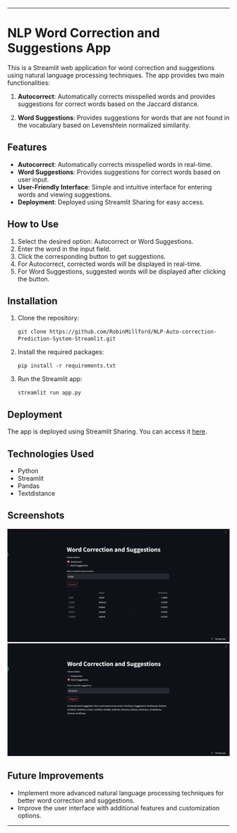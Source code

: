 
---

# NLP Word Correction and Suggestions App

This is a Streamlit web application for word correction and suggestions using natural language processing techniques. The app provides two main functionalities:

1. **Autocorrect**: Automatically corrects misspelled words and provides suggestions for correct words based on the Jaccard distance.

2. **Word Suggestions**: Provides suggestions for words that are not found in the vocabulary based on Levenshtein normalized similarity.

## Features

- **Autocorrect**: Automatically corrects misspelled words in real-time.
- **Word Suggestions**: Provides suggestions for correct words based on user input.
- **User-Friendly Interface**: Simple and intuitive interface for entering words and viewing suggestions.
- **Deployment**: Deployed using Streamlit Sharing for easy access.

## How to Use

1. Select the desired option: Autocorrect or Word Suggestions.
2. Enter the word in the input field.
3. Click the corresponding button to get suggestions.
4. For Autocorrect, corrected words will be displayed in real-time.
5. For Word Suggestions, suggested words will be displayed after clicking the button.

## Installation

1. Clone the repository:

   ```
   git clone https://github.com/RobinMillford/NLP-Auto-correction-Prediction-System-Streamlit.git
   ```

2. Install the required packages:

   ```
   pip install -r requirements.txt
   ```

3. Run the Streamlit app:

   ```
   streamlit run app.py
   ```

## Deployment

The app is deployed using Streamlit Sharing. You can access it [here](https://bwqdrwycrh7klbgdugu577.streamlit.app/).

## Technologies Used

- Python
- Streamlit
- Pandas
- Textdistance

## Screenshots
![Alt Text](https://github.com/RobinMillford/NLP-Auto-correction-Prediction-System-Streamlit/blob/main/Autocorrect.png)
![Alt Text](https://github.com/RobinMillford/NLP-Auto-correction-Prediction-System-Streamlit/blob/main/suggestion.png)

## Future Improvements

- Implement more advanced natural language processing techniques for better word correction and suggestions.
- Improve the user interface with additional features and customization options.

---
